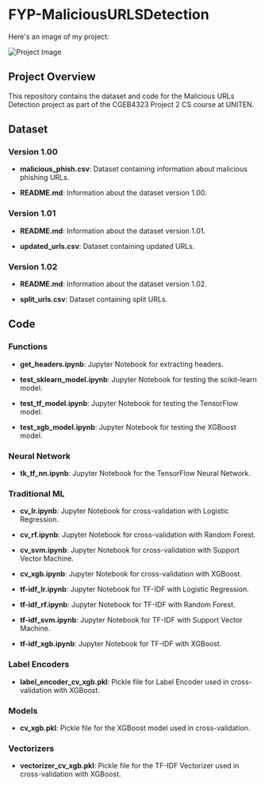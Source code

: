 # FYP-MaliciousURLSDetection

Here's an image of my project:

![Project Image](https://upload.wikimedia.org/wikipedia/commons/2/26/Magnifying_glass_icon_mgx1.svg)

## Project Overview

This repository contains the dataset and code for the Malicious URLs Detection project as part of the CGEB4323 Project 2 CS course at UNITEN.

## Dataset

### Version 1.00

- **malicious_phish.csv**: Dataset containing information about malicious phishing URLs.

- **README.md**: Information about the dataset version 1.00.

### Version 1.01

- **README.md**: Information about the dataset version 1.01.

- **updated_urls.csv**: Dataset containing updated URLs.

### Version 1.02

- **README.md**: Information about the dataset version 1.02.

- **split_urls.csv**: Dataset containing split URLs.

## Code

### Functions

- **get_headers.ipynb**: Jupyter Notebook for extracting headers.

- **test_sklearn_model.ipynb**: Jupyter Notebook for testing the scikit-learn model.

- **test_tf_model.ipynb**: Jupyter Notebook for testing the TensorFlow model.

- **test_xgb_model.ipynb**: Jupyter Notebook for testing the XGBoost model.

### Neural Network

- **tk_tf_nn.ipynb**: Jupyter Notebook for the TensorFlow Neural Network.

### Traditional ML

- **cv_lr.ipynb**: Jupyter Notebook for cross-validation with Logistic Regression.

- **cv_rf.ipynb**: Jupyter Notebook for cross-validation with Random Forest.

- **cv_svm.ipynb**: Jupyter Notebook for cross-validation with Support Vector Machine.

- **cv_xgb.ipynb**: Jupyter Notebook for cross-validation with XGBoost.

- **tf-idf_lr.ipynb**: Jupyter Notebook for TF-IDF with Logistic Regression.

- **tf-idf_rf.ipynb**: Jupyter Notebook for TF-IDF with Random Forest.

- **tf-idf_svm.ipynb**: Jupyter Notebook for TF-IDF with Support Vector Machine.

- **tf-idf_xgb.ipynb**: Jupyter Notebook for TF-IDF with XGBoost.

### Label Encoders

- **label_encoder_cv_xgb.pkl**: Pickle file for Label Encoder used in cross-validation with XGBoost.

### Models

- **cv_xgb.pkl**: Pickle file for the XGBoost model used in cross-validation.

### Vectorizers

- **vectorizer_cv_xgb.pkl**: Pickle file for the TF-IDF Vectorizer used in cross-validation with XGBoost.

